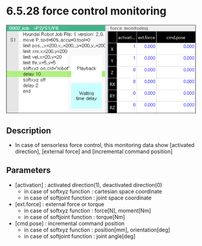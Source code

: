 ﻿# 6.5.28 force control monitoring
 
![](../../_assets/tp630/force_monitoring.png)

## Description 
* In case of sensorless force control, this monitoring data show [activated direction], [external force] and [incremental command position] 
 
## Parameters 

 - [activation] : activated direction(1), deactivated direction(0)  
    - in case of softxyz function : cartesian space coordinate
    - in case of softjoint function : joint space coordinate
 - [ext.force] : external force or torque   
    - in case of softxyz function : force[N], moment[Nm] 
    - in case of softjoint function : torque[Nm]
 - [cmd.pose] : incremental command position 
    - in case of softxyz function : position[mm], orientation[deg]
    - in case of softjoint function : joint angle[deg]
